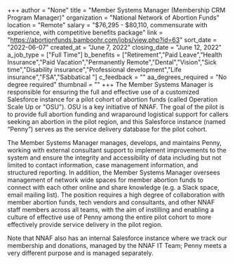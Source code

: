 +++
author = "None"
title = "Member Systems Manager (Membership CRM Program Manager)"
organization = "National Network of Abortion Funds"
location = "Remote"
salary = "$76,295 - $80,110, commensurate with experience, with competitive benefits package"
link = "https://abortionfunds.bamboohr.com/jobs/view.php?id=63"
sort_date = "2022-06-07"
created_at = "June 7, 2022"
closing_date = "June 12, 2022"
a_job_type = ["Full Time"]
b_benefits = ["Retirement","Paid Leave","Health Insurance","Paid Vacation","Permanently Remote","Dental","Vision","Sick time","Disability insurance","Professional development","Life insurance","FSA","Sabbatical "]
c_feedback = ""
aa_degrees_required = "No degree required"
thumbnail = ""
+++
The Member Systems Manager is responsible for ensuring the full and effective use of a customized Salesforce instance for a pilot cohort of abortion funds (called Operation Scale Up or "OSU"). OSU is a key initiative of NNAF. The goal of the pilot is to provide full abortion funding and wraparound logistical support for callers seeking an abortion in the pilot region, and this Salesforce instance (named “Penny”) serves as the service delivery database for the pilot cohort. 

The Member Systems Manager manages, develops, and maintains Penny, working with external consultant support to implement improvements to the system and ensure the integrity and accessibility of data including but not limited to contact information, case management information, and structured reporting. In addition, the Member Systems Manager oversees management of network wide spaces for member abortion funds to connect with each other online and share knowledge (e.g. a Slack space, email mailing list). The position requires a high degree of collaboration with member abortion funds, tech vendors and consultants, and other NNAF staff members across all teams, with the aim of instilling and enabling a culture of effective use of Penny among the entire pilot cohort to more effectively provide service delivery in the pilot region.

Note that NNAF also has an internal Salesforce instance where we track our membership and donations, managed by the NNAF IT Team; Penny meets a very different purpose and is managed separately. 
